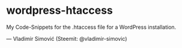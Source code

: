 # wordpress-htaccess
My Code-Snippets for the .htaccess file for a WordPress installation.

&mdash; Vladimir Simović (Steemit: @vladimir-simovic)
